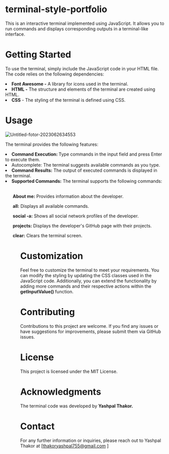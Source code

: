    # terminal-style-portfolio

This is an interactive terminal implemented using JavaScript. It allows you to run commands and displays corresponding outputs in a terminal-like interface.

# Getting Started

To use the terminal, simply include the JavaScript code in your HTML file. The code relies on the following dependencies:

<li><b>Font Awesome -</b> A library for icons used in the terminal.</b>
<li><b>HTML -</b> The structure and elements of the terminal are created using HTML.</li>
<li><b>CSS</b> - The styling of the terminal is defined using CSS.</li>

# Usage

![Untitled-fotor-2023062634553](https://github.com/Thakor-Yashpal/terminal-style-portfolio-page/assets/75574310/bff1019e-93d9-41bc-99a9-fbafd1de418f)

The terminal provides the following features:

<li><b>Command Execution: </b>Type commands in the input field and press Enter to execute them.</li>

<li><b></b>Autocomplete:</b> The terminal suggests available commands as you type.</li>

<li><b>Command Results:</b> The output of executed commands is displayed in the terminal.</li>

<li><b>Supported Commands:</b> The terminal supports the following commands: </li> </br>

<ol><b> About me:</b> Provides information about the developer.</ol>
<ol><b>all:</b> Displays all available commands.</ol>
<ol><b>social -a:</b> Shows all social network profiles of the developer.</ol>
<ol><b>projects:</b> Displays the developer's GitHub page with their projects.</ol>
<ol><b>clear:</b> Clears the terminal screen.<ol>

# Customization

Feel free to customize the terminal to meet your requirements. You can modify the styling by updating the CSS classes used in the JavaScript code. Additionally, you can extend the functionality by adding more commands and their respective actions within the <b>getInputValue() </b>function.

 # Contributing

Contributions to this project are welcome. If you find any issues or have suggestions for improvements, please submit them via GitHub issues.

# License

This project is licensed under the MIT License.

# Acknowledgments

The terminal code was developed by <b> Yashpal Thakor.</b>

# Contact

For any further information or inquiries, please reach out to Yashpal Thakor at [thakoryashpal755@gmail.com ] 

